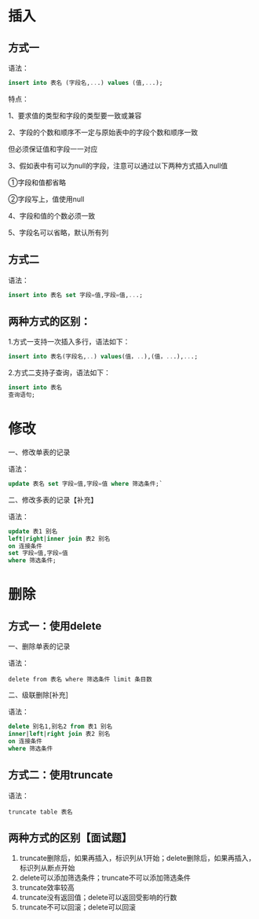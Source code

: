 # 插入

## 方式一

语法：

```sql
insert into 表名 (字段名,...) values (值,...);
```

特点：

1、要求值的类型和字段的类型要一致或兼容

2、字段的个数和顺序不一定与原始表中的字段个数和顺序一致

但必须保证值和字段一一对应

3、假如表中有可以为null的字段，注意可以通过以下两种方式插入null值

①字段和值都省略

②字段写上，值使用null

4、字段和值的个数必须一致

5、字段名可以省略，默认所有列

## 方式二

语法：

```sql
insert into 表名 set 字段=值,字段=值,...;
```

## 两种方式的区别：

1.方式一支持一次插入多行，语法如下：

```sql
insert into 表名(字段名,..) values(值，..),(值，...),...;
```

2.方式二支持子查询，语法如下：

```sql
insert into 表名
查询语句;
```

# 修改

一、修改单表的记录 

语法：

```sql
update 表名 set 字段=值,字段=值 where 筛选条件;`
```

二、修改多表的记录【补充】

语法：

```sql
update 表1 别名 
left|right|inner join 表2 别名 
on 连接条件  
set 字段=值,字段=值 
where 筛选条件;
```

# 删除

## 方式一：使用delete

一、删除单表的记录

语法：

`delete from 表名 where 筛选条件 limit 条目数`

二、级联删除[补充]

语法：

```sql
delete 别名1,别名2 from 表1 别名 
inner|left|right join 表2 别名 
on 连接条件
where 筛选条件
```

## 方式二：使用truncate

语法：

`truncate table 表名`

## 两种方式的区别【面试题】

1. truncate删除后，如果再插入，标识列从1开始；delete删除后，如果再插入，标识列从断点开始
2. delete可以添加筛选条件；truncate不可以添加筛选条件
3. truncate效率较高
4. truncate没有返回值；delete可以返回受影响的行数
5. truncate不可以回滚；delete可以回滚
